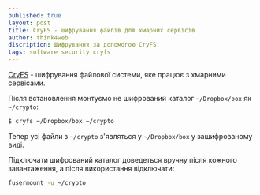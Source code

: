 ```yaml
---
published: true
layout: post
title: CryFS - шифрування файлів для хмарних сервісів 
author: think4web
discription: Шифрування за допомогою CryFS
tags: software security cryfs
---
```


[CryFS](https://github.com/cryfs/cryfs) - шифрування файлової системи, яке працює з хмарними сервісами.

Після встановлення монтуємо не шифрований каталог ```~/Dropbox/box``` як ```~/crypto```:

```bash
$ cryfs ~/Dropbox/box ~/crypto
```

Тепер усі файли з ```~/crypto``` з'являться у ```~/Dropbox/box``` у зашифрованому виді. 

Підключати шифрований каталог доведеться вручну після кожного завантаження, а після використання відключати: 

```bash
fusermount -u ~/crypto
```

